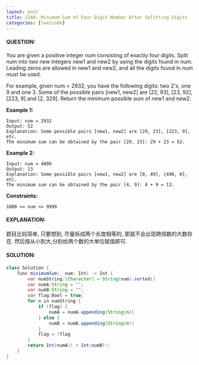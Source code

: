 ```yaml
---
layout: post
title: 2160. Minimum Sum of Four Digit Number After Splitting Digits
categories: [leetcode]
---
```

#### QUESTION:
You are given a positive integer num consisting of exactly four digits. Split num into two new integers new1 and new2 by using the digits found in num. Leading zeros are allowed in new1 and new2, and all the digits found in num must be used.

For example, given num = 2932, you have the following digits: two 2's, one 9 and one 3. Some of the possible pairs [new1, new2] are [22, 93], [23, 92], [223, 9] and [2, 329].
Return the minimum possible sum of new1 and new2.

 

__Example 1:__
```
Input: num = 2932
Output: 52
Explanation: Some possible pairs [new1, new2] are [29, 23], [223, 9], etc.
The minimum sum can be obtained by the pair [29, 23]: 29 + 23 = 52.
```
__Example 2:__
```
Input: num = 4009
Output: 13
Explanation: Some possible pairs [new1, new2] are [0, 49], [490, 0], etc. 
The minimum sum can be obtained by the pair [4, 9]: 4 + 9 = 13.
 ```

__Constraints:__
```
1000 <= num <= 9999
```
#### EXPLANATION:

题目比较简单, 只要想到, 尽量拆成两个长度相等的, 那就不会出现跨倍数的大数存在. 然后按从小到大,分别给两个数的大单位赋值即可. 

#### SOLUTION:
```java
class Solution {
    func minimumSum(_ num: Int) -> Int {
        var numString:[Character] = String(num).sorted()
        var numA:String = "";
        var numB:String = "";
        var flag:Bool = true;
        for n in numString {
            if (flag) {
                numA = numA.appending(String(n))
            } else {
                numB = numB.appending(String(n))
            }
            flag = !flag
        }
        return Int(numA)! + Int(numB)!;
    }
}
```
